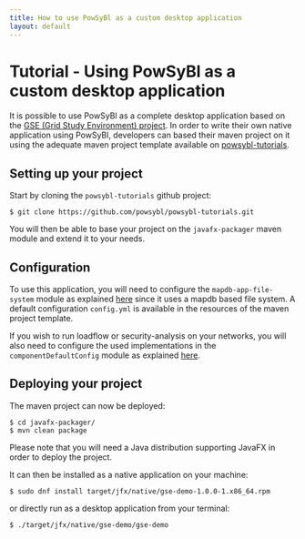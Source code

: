 ```yaml
---
title: How to use PowSyBl as a custom desktop application
layout: default
---
```


# Tutorial - Using PowSyBl as a custom desktop application

It is possible to use PowSyBl as a complete desktop application based on the [GSE (Grid Study 
Environment) project](https://github.com/powsybl/powsybl-gse). In order to write their own native
application using PowSyBl, developers can based their maven project on it using the adequate
maven project template available on [powsybl-tutorials](https://github.com/powsybl/powsybl-tutorials).

## Setting up your project

Start by cloning the `powsybl-tutorials` github project:
```
$ git clone https://github.com/powsybl/powsybl-tutorials.git
```

You will then be able to base your project on the `javafx-packager` maven module and extend it to your
needs.

## Configuration

To use this application, you will need to configure the `mapdb-app-file-system` module as explained 
[here](../configuration/modules/mapdb-app-file-system.md) since it uses a mapdb based file system.
A default configuration `config.yml` is available in the resources of the maven project template.

If you wish to run loadflow or security-analysis on your networks, you will also need to configure the used implementations
in the `componentDefaultConfig` module as explained [here](../configuration/modules/componentDefaultConfig.md).

## Deploying your project

The maven project can now be deployed:
``` 
$ cd javafx-packager/
$ mvn clean package
```
Please note that you will need a Java distribution supporting JavaFX in order to deploy the project.

It can then be installed as a native application on your machine:
``` 
$ sudo dnf install target/jfx/native/gse-demo-1.0.0-1.x86_64.rpm
```
or directly run as a desktop application from your terminal:
``` 
$ ./target/jfx/native/gse-demo/gse-demo
```